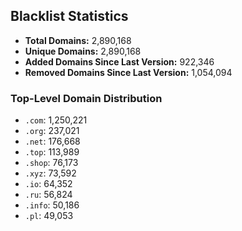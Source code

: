 ## Blacklist Statistics

- **Total Domains:** 2,890,168
- **Unique Domains:** 2,890,168
- **Added Domains Since Last Version:** 922,346
- **Removed Domains Since Last Version:** 1,054,094

### Top-Level Domain Distribution

-  `.com`: 1,250,221
-  `.org`: 237,021
-  `.net`: 176,668
-  `.top`: 113,989
-  `.shop`: 76,173
-  `.xyz`: 73,592
-  `.io`: 64,352
-  `.ru`: 56,824
-  `.info`: 50,186
-  `.pl`: 49,053
